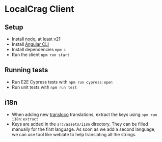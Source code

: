 # LocalCrag Client

## Setup

- Install [node](https://nodejs.org/en/download/package-manager), at least v21
- Install [Angular CLI](https://v17.angular.io/guide/setup-local)
- Install dependencies `npm i`
- Run the client `npm run start`

## Running tests

- Run E2E Cypress tests with `npm run cypress:open`
- Run unit tests with `npm run test`

## i18n

- When adding new [transloco](https://jsverse.github.io/transloco/) translations, extract the keys using `npm run i18n:extract`
- Keys are added in the `src/assets/i18n` directory. They can be filled manually for the first language. As soon as we add a second language, we can use tool like weblate to help translating all the strings.
